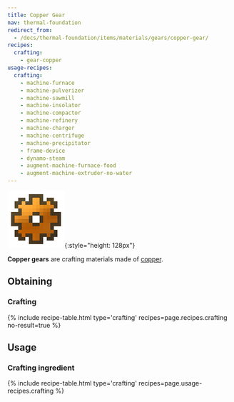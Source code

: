 ```yaml
---
title: Copper Gear
nav: thermal-foundation
redirect_from:
  - /docs/thermal-foundation/items/materials/gears/copper-gear/
recipes:
  crafting:
    - gear-copper
usage-recipes:
  crafting:
    - machine-furnace
    - machine-pulverizer
    - machine-sawmill
    - machine-insolator
    - machine-compactor
    - machine-refinery
    - machine-charger
    - machine-centrifuge
    - machine-precipitator
    - frame-device
    - dynamo-steam
    - augment-machine-furnace-food
    - augment-machine-extruder-no-water
---
```


![Copper gear](/assets/images/thermal-foundation/gear-copper.png){:style="height: 128px"}


**Copper gears** are crafting materials made of [copper](/docs/copper-ingot/).


Obtaining
---------

### Crafting
{% include recipe-table.html type='crafting' recipes=page.recipes.crafting no-result=true %}


Usage
-----

### Crafting ingredient
{% include recipe-table.html type='crafting' recipes=page.usage-recipes.crafting %}
